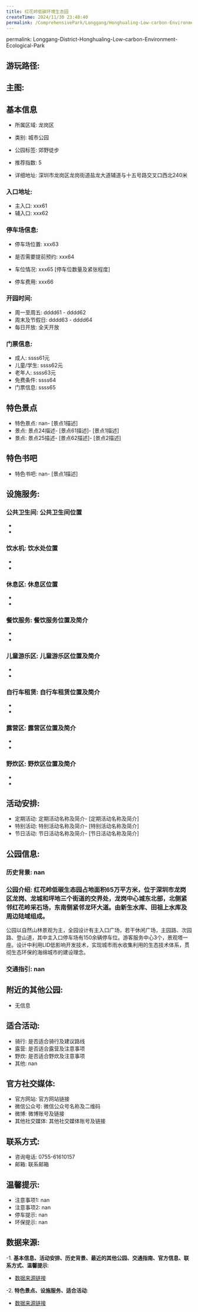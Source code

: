 ```yaml
---
title: 红花岭低碳环境生态园
createTime: 2024/11/30 23:48:40
permalink: /ComprehensivePark/Longgang/Honghualing-Low-carbon-Environment-Ecological-Park/
---
```

permalink: Longgang-District-Honghualing-Low-carbon-Environment-Ecological-Park
## 游玩路径:
<ImageCard
image="https://cgj.sz.gov.cn/attachment/1/1333/1333932/10774769.jpg"
title= "红花岭低碳环境生态园"
description= "nan"
date="2024/11/30"
href="/"
author="深圳公园"
/>

## 主图:
<ImageCard
image="https://cgj.sz.gov.cn/img/4/4005/4005754/10774769.jpg"
title= "红花岭低碳环境生态园"
description= "红花岭低碳生态园占地面积65万平方米，位于深圳市龙岗区龙岗、龙城和坪地三个街道的交界处，龙岗中心城东北部，北侧紧邻红花岭采石场，东南侧紧邻龙环大道。由新生水库、"
date="2024/11/30"
href="/"
author="深圳公园"
/>

## 基本信息

- 所属区域: 龙岗区

- 类别: 城市公园

- 公园标签: 郊野徒步

- 推荐指数: 5

- 详细地址: 深圳市龙岗区龙岗街道盐龙大道辅道与十五号路交叉口西北240米

### 入口地址:
- 主入口: xxx61
- 辅入口: xxx62
### 停车场信息:
- 停车场位置: xxx63

- 是否需要提前预约: xxx64

- 车位情况: xxx65 [停车位数量及紧张程度]

- 停车费用: xxx66

### 开园时间:
- 周一至周五: dddd61 - dddd62
- 周末及节假日: dddd63 - dddd64
- 每日开放: 全天开放

### 门票信息:
- 成人: ssss61元
- 儿童/学生: ssss62元
- 老年人: ssss63元
- 免费条件: ssss64
- 门票信息: ssss65
## 特色景点
- 特色景点: nan- [景点1描述]
- 景点: 景点24描述- [景点61描述]- [景点1描述]
- 景点: 景点25描述- [景点62描述]- [景点2描述]
## 特色书吧
- 特色书吧: nan- [景点1描述]
## 设施服务:
### 公共卫生间: 公共卫生间位置
- 
- 
### 饮水机: 饮水处位置
- 
- 
### 休息区: 休息区位置
- 
- 
### 餐饮服务: 餐饮服务位置及简介
- 
- 
### 儿童游乐区: 儿童游乐区位置及简介
- 
- 
### 自行车租赁: 自行车租赁位置及简介
- 
- 
### 露营区: 露营区位置及简介
- 
- 
### 野炊区: 野炊区位置及简介

- 
- 
## 活动安排:
- 定期活动: 定期活动名称及简介- [定期活动名称及简介]
- 特别活动: 特别活动名称及简介- [特别活动名称及简介]
- 节日活动: 节日活动名称及简介- [节日活动名称及简介]
## 公园信息:
### 历史背景: nan
### 公园介绍: 红花岭低碳生态园占地面积65万平方米，位于深圳市龙岗区龙岗、龙城和坪地三个街道的交界处，龙岗中心城东北部，北侧紧邻红花岭采石场，东南侧紧邻龙环大道。由新生水库、田祖上水库及周边陆域组成。
公园以自然山林景观为主，全园设计有主入口广场，若干休闲广场，主园路、次园路、登山道，其中主入口停车场有150余辆停车位。游客服务中心3个，景观塔一座。设计中利用LID低影响开发技术，实现城市雨水收集利用的生态技术体系，贯彻生态环保的海绵城市的建设理念。
### 交通指引: nan

## 附近的其他公园:
- 无信息

## 适合活动:
- 骑行: 是否适合骑行及建议路线
- 露营: 是否适合露营及注意事项
- 野炊: 是否适合野炊及注意事项
- 其他: nan

## 官方社交媒体:
- 官方网站: 官方网站链接
- 微信公众号: 微信公众号名称及二维码
- 微博: 微博账号及链接
- 其他社交媒体: 其他社交媒体账号及链接

## 联系方式:
- 咨询电话: 0755-61610157
- 邮箱: 联系邮箱

## 温馨提示:
- 注意事项1: nan
- 注意事项2: nan
- 停车提示: nan
- 环保提示: nan

## 数据来源:
-1. **基本信息、活动安排、历史背景、最近的其他公园、交通指南、官方信息、联系方式、温馨提示**:
- [数据来源链接](https://cgj.sz.gov.cn/xsmh/gysz/csgy/content/post_10774769.html)

-2. **特色景点、设施服务、适合活动**:
- [数据来源链接](https://cgj.sz.gov.cn/xsmh/gysz/csgy/content/post_10774769.html)

